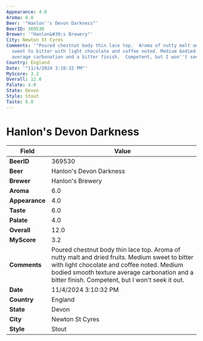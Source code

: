 ```yaml
---
Appearance: 4.0
Aroma: 6.0
Beer: '"Hanlon''s Devon Darkness"'
BeerID: 369530
Brewer: '"Hanlon&#39;s Brewery"'
City: Newton St Cyres
Comments: '"Poured chestnut body thin lace top.  Aroma of nutty malt and dried fruits.  Medium
  sweet to bitter with light chocolate and coffee noted. Medium bodied smooth texture
  average carbonation and a bitter finish.  Competent, but I won''t seek it out."'
Country: England
Date: '"11/4/2024 3:10:32 PM"'
MyScore: 3.2
Overall: 12.0
Palate: 4.0
State: Devon
Style: Stout
Taste: 6.0
---
```


# Hanlon's Devon Darkness

| Field         | Value |
|---------------|-------|
| **BeerID** | 369530 |
| **Beer** | Hanlon's Devon Darkness |
| **Brewer** | Hanlon&#39;s Brewery |
| **Aroma** | 6.0 |
| **Appearance** | 4.0 |
| **Taste** | 6.0 |
| **Palate** | 4.0 |
| **Overall** | 12.0 |
| **MyScore** | 3.2 |
| **Comments** | Poured chestnut body thin lace top.  Aroma of nutty malt and dried fruits.  Medium sweet to bitter with light chocolate and coffee noted. Medium bodied smooth texture average carbonation and a bitter finish.  Competent, but I won't seek it out. |
| **Date** | 11/4/2024 3:10:32 PM |
| **Country** | England |
| **State** | Devon |
| **City** | Newton St Cyres |
| **Style** | Stout |
